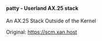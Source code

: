 #### patty - Userland AX.25 stack
An AX.25 Stack Outside of the Kernel

Original: https://scm.xan.host
 
